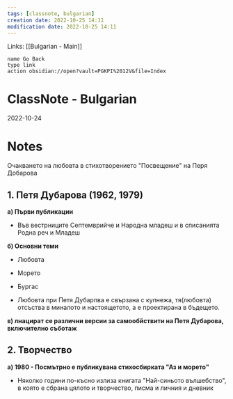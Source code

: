 ```yaml
---
tags: [classnote, bulgarian]
creation date: 2022-10-25 14:11
modification date: 2022-10-25 14:11
---
```

Links: [[Bulgarian - Main]]
```button
name Go Back
type link
action obsidian://open?vault=PGKPI%2012V&file=Index
```
# ClassNote - Bulgarian
2022-10-24

# Notes
Очакването на любовта в стихотворението "Посвещение" на Перя Добарова
## 1. Петя Дубарова (1962, 1979)
**а) Първи публикации**
- Във вестрниците Септемврийче и Народна младеш и в списанията Родна реч и Младеш

**б) Основни теми**
- Любовта
- Морето
- Бургас

- Любовта при Петя Дубарпва е свързана с купнежа, тя(любовта) отсъства в миналото и настоящетото, а е проектирана в бъдещето.

**в) лнацират се различни версии за самообйствити на Петя Дубарова, включително съботаж**

## 2. Творчество
**а) 1980 - Посмътрно е публикувана стихосбирката "Аз и морето"**
- Няколко години по-късно излиза книгата "Най-синьото вълшебство", в която е сбрана цялото и творчество, писма и личния и дневник
